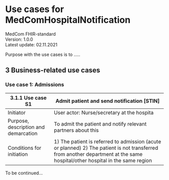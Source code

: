 # Use cases for MedComHospitalNotification
MedCom FHIR-standard    
Version: 1.0.0  
Latest update: 02.11.2021  


Purpose with the use cases is to .....


## 3 Business-related use cases 
### Use case 1: Admissions 

| 3.1.1 Use case S1  | Admit patient and send notification [STIN] |
| ------ | ------ |
| Initiator | User actor: Nurse/secretary at the hospita |
| Purpose, description and demarcation | To admit the patient and notify relevant partners about this |
|Conditions for initiation| 1) The patient is referred to admission (acute or planned) 2) The patient is not transferred from another department at the same hospital/other hospital in the same region|

To be continued...